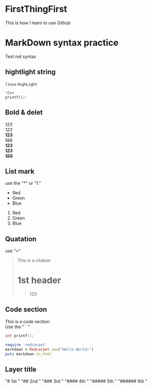# FirstThingFirst
This is how I learn to use Github


# MarkDown syntax practice
Test md syntax  

## hightlight string  
`linux`  `HighLight`

    'C++
    printf();'  

## Bold & delet  
*123*  
_123_  
**123**  
~~123~~  
***123***  
___123___  
***~~123~~***  

## List mark  
use the "*" or "1."
* Red  
* Green  
* Blue  

1. Red  
2. Green
3. Blue

## Quatation
use ">"
> This is a citation  
>  # 1st header
>  > 123  

## Code section

This is a code section  
Use the " ` "  

```c  
int printf();  
```  


```ruby
require 'redcarpet'
markdown = Redcarpet.new("Hello World!")
puts markdown.to_html
```
## Layer title
"# 1st  "
"## 2nd  "
"### 3rd  "
"#### 4th  "
"##### 5th  "
"###### 6th  "




